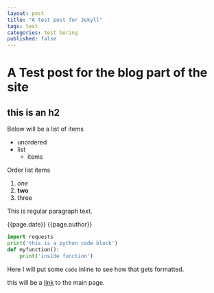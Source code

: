```yaml
---
layout: post
title: "A test post for Jekyll"
tags: test
categories: test boring
published: false
---
```



# A Test post for the blog part of the site

## this is an h2

Below will be a list of items
- unordered
- list
	- items
	
Order list items
1. *one*
1. **two**
1. three

This is regular paragraph text.

{{page.date}} {{page.author}}

```python
import requests
print('this is a python code block')
def myfunction():
	print('inside function')
```

Here I will put some `code` inline to see how that gets formatted.

this will be a [link](http://rsunderscore.github.io/) to the main page.

